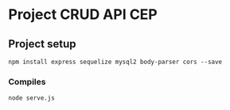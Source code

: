 # Project CRUD API CEP

## Project setup
```
npm install express sequelize mysql2 body-parser cors --save
```

### Compiles 
```
node serve.js
```
